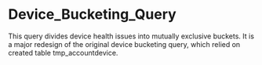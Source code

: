 # Device_Bucketing_Query
This query divides device health issues into mutually exclusive buckets.  It is a major redesign of the original device bucketing query, which relied on created table tmp_accountdevice.
